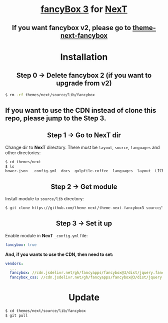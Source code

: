 <h1 align="center"><a href="https://github.com/fancyapps/fancybox">fancyBox 3</a> for <a href="https://github.com/theme-next">NexT</a></h1>

<h2 align="center">If you want fancybox v2, please go to <a href="https://github.com/theme-next/theme-next-fancybox">theme-next-fancybox</a></h2>

<h1 align="center">Installation</h1>

<h2 align="center">Step 0 &rarr; Delete fancybox 2 (if you want to upgrade from v2)</h2>

```bash
$ rm -rf themes/next/source/lib/fancybox
```

<h2>If you want to use the CDN instead of clone this repo, please jump to the Step 3.</h2>

<h2 align="center">Step 1 &rarr; Go to NexT dir</h2>

Change dir to **NexT** directory. There must be `layout`, `source`, `languages` and other directories:

```sh
$ cd themes/next
$ ls
bower.json  _config.yml  docs  gulpfile.coffee  languages  layout  LICENSE.md  package.json  README.md  scripts  source  test
```

<h2 align="center">Step 2 &rarr; Get module</h2>

Install module to `source/lib` directory:

```sh
$ git clone https://github.com/theme-next/theme-next-fancybox3 source/lib/fancybox
```

<h2 align="center">Step 3 &rarr; Set it up</h2>

Enable module in **NexT** `_config.yml` file:

```yml
fancybox: true
```

**And, if you wants to use the CDN, then need to set:**

```yml
vendors:
  ...
  fancybox: //cdn.jsdelivr.net/gh/fancyapps/fancybox@3/dist/jquery.fancybox.min.js
  fancybox_css: //cdn.jsdelivr.net/gh/fancyapps/fancybox@3/dist/jquery.fancybox.min.css
```

<h1 align="center">Update</h1>

```sh
$ cd themes/next/source/lib/fancybox
$ git pull
```
